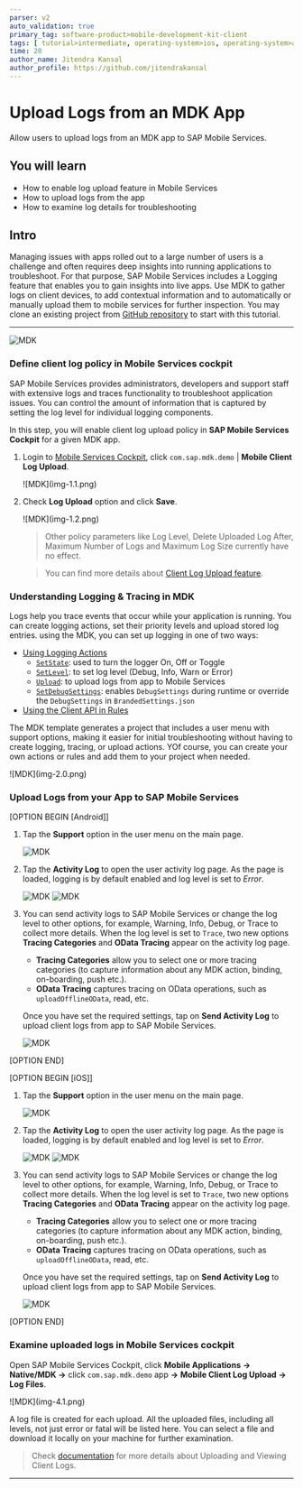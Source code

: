 ```yaml
---
parser: v2
auto_validation: true
primary_tag: software-product>mobile-development-kit-client
tags: [ tutorial>intermediate, operating-system>ios, operating-system>android, topic>mobile, software-product>sap-business-technology-platform, software-product>mobile-development-kit-client, software-product>sap-mobile-services, software-product>sap-business-application-studio ]
time: 20
author_name: Jitendra Kansal
author_profile: https://github.com/jitendrakansal
---
```


# Upload Logs from an MDK App
<!-- description --> Allow users to upload logs from an MDK app to SAP Mobile Services.

## You will learn
  - How to enable log upload feature in Mobile Services
  - How to upload logs from the app
  - How to examine log details for troubleshooting


## Intro
Managing issues with apps rolled out to a large number of users is a challenge and often requires deep insights into running applications to troubleshoot. For that purpose, SAP Mobile Services includes a Logging feature that enables you to gain insights into live apps. Use MDK to gather logs on client devices, to add contextual information and to automatically or manually upload them to mobile services for further inspection.  You may clone an existing project from [GitHub repository](https://github.com/SAP-samples/cloud-mdk-tutorial-samples/tree/main/3-Enhance-Your-First-MDK-App-with-Additional-Functionalities/2-cp-mobile-dev-kit-delete-customer) to start with this tutorial.

---

![MDK](img-1.0.gif)

### Define client log policy in Mobile Services cockpit


SAP Mobile Services provides administrators, developers and support staff with extensive logs and traces functionality to troubleshoot application issues. You can control the amount of information that is captured by setting the log level for individual logging components.

In this step, you will enable client log upload policy in **SAP Mobile Services Cockpit** for a given MDK app.

1. Login to [Mobile Services Cockpit](fiori-ios-hcpms-setup), click `com.sap.mdk.demo` | **Mobile Client Log Upload**.

    <!-- border -->![MDK](img-1.1.png)

2. Check **Log Upload** option and click **Save**.

    <!-- border -->![MDK](img-1.2.png)

    >Other policy parameters like Log Level, Delete Uploaded Log After, Maximum Number of Logs and Maximum Log Size currently have no effect.


    >You can find more details about [Client Log Upload feature](https://help.sap.com/doc/f53c64b93e5140918d676b927a3cd65b/Cloud/en-US/docs-en/guides/features/logging/admin/config.html).


###  Understanding Logging & Tracing in MDK

Logs help you trace events that occur while your application is running. You can create logging actions, set their priority levels and upload stored log entries. using the MDK, you can set up logging in one of two ways:

* [Using Logging Actions](https://help.sap.com/doc/f53c64b93e5140918d676b927a3cd65b/Cloud/en-US/docs-en/guides/features/logging/mdk/logging.html#using-logging-actions)
    * [`SetState`](https://help.sap.com/doc/3642933ef2e1478fb1578ef2acba4ae9/Latest/en-US/reference/schemadoc/Action/Logger/SetState.schema.html): used to turn the logger On, Off or Toggle
    * [`SetLevel`](https://help.sap.com/doc/3642933ef2e1478fb1578ef2acba4ae9/Latest/en-US/reference/schemadoc/Action/Logger/SetLevel.schema.html): to set log level (Debug, Info, Warn or Error)
    * [`Upload`](https://help.sap.com/doc/3642933ef2e1478fb1578ef2acba4ae9/Latest/en-US/reference/schemadoc/Action/Logger/Upload.schema.html): to upload logs from app to Mobile Services
    * [`SetDebugSettings`](https://help.sap.com/doc/3642933ef2e1478fb1578ef2acba4ae9/Latest/en-US/reference/schemadoc/Action/SetDebugSettings.schema.html): enables `DebugSettings` during runtime or override the `DebugSettings` in `BrandedSettings.json`
* [Using the Client API in Rules](https://help.sap.com/doc/f53c64b93e5140918d676b927a3cd65b/Cloud/en-US/docs-en/guides/features/logging/mdk/logging.html#using-the-client-api-in-rules) 

The MDK template generates a project that includes a user menu with support options, making it easier for initial troubleshooting without having to create logging, tracing, or upload actions. YOf course, you can create your own actions or rules and add them to  your project when needed.

<!-- border -->![MDK](img-2.0.png)


### Upload Logs from your App to SAP Mobile Services

[OPTION BEGIN [Android]]

1. Tap the **Support** option in the user menu on the main page.

    ![MDK](img-3.1.png)

2. Tap the **Activity Log** to open the user activity log page. As the page is loaded, logging is by default enabled and log level is set to *Error*.

    ![MDK](img-3.2.png)
    ![MDK](img-3.3.png)    

3. You can send activity logs to SAP Mobile Services or change the log level to other options, for example, Warning, Info, Debug, or Trace to collect more details. When the log level is set to `Trace`, two new options **Tracing Categories** and **OData Tracing** appear on the activity log page.
    
    * **Tracing Categories** allow you to select one or more tracing categories (to capture information about any MDK action, binding, on-boarding, push etc.).  
    * **OData Tracing** captures tracing on OData operations, such as `uploadOfflineOData`, read, etc. 

    Once you have set the required settings, tap on **Send Activity Log** to upload client logs from app to SAP Mobile Services.

    ![MDK](img-1.0.gif) 

[OPTION END]

[OPTION BEGIN [iOS]]

1. Tap the **Support** option in the user menu on the main page.

    ![MDK](img-3.4.png)

2. Tap the **Activity Log** to open the user activity log page. As the page is loaded, logging is by default enabled and log level is set to *Error*.

    ![MDK](img-3.5.png)
    ![MDK](img-3.6.png)    

3. You can send activity logs to SAP Mobile Services or change the log level to other options, for example, Warning, Info, Debug, or Trace to collect more details. When the log level is set to `Trace`, two new options **Tracing Categories** and **OData Tracing** appear on the activity log page.
    
    * **Tracing Categories** allow you to select one or more tracing categories (to capture information about any MDK action, binding, on-boarding, push etc.).  
    * **OData Tracing** captures tracing on OData operations, such as `uploadOfflineOData`, read, etc. 

    Once you have set the required settings, tap on **Send Activity Log** to upload client logs from app to SAP Mobile Services.

    ![MDK](img-3.7.gif) 

[OPTION END]


### Examine uploaded logs in Mobile Services cockpit


Open SAP Mobile Services Cockpit, click **Mobile Applications** **&rarr;** **Native/MDK** **&rarr;** click `com.sap.mdk.demo` app **&rarr;** **Mobile Client Log Upload** **&rarr;** **Log Files**.

<!-- border -->![MDK](img-4.1.png)

A log file is created for each upload. All the uploaded files, including all levels, not just error or fatal will be listed here. You can select a file and download it locally on your machine for further examination.

>Check [documentation](https://help.sap.com/doc/f53c64b93e5140918d676b927a3cd65b/Cloud/en-US/docs-en/guides/features/logging/admin/config.html) for more details about Uploading and Viewing Client Logs.



---
